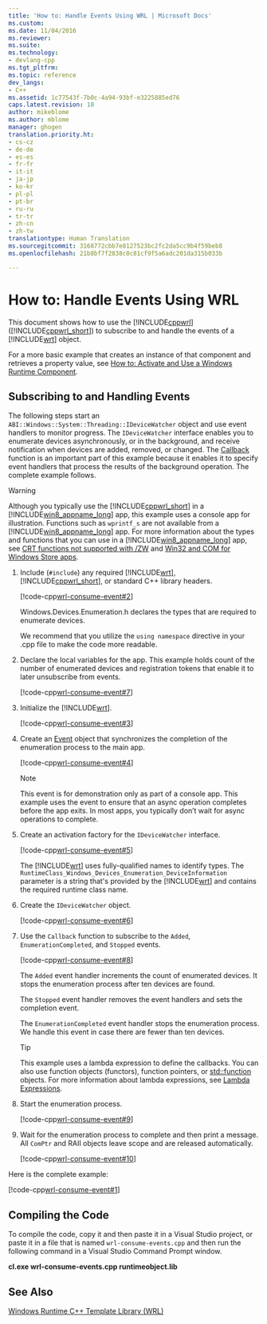 ```yaml
---
title: 'How to: Handle Events Using WRL | Microsoft Docs'
ms.custom: 
ms.date: 11/04/2016
ms.reviewer: 
ms.suite: 
ms.technology:
- devlang-cpp
ms.tgt_pltfrm: 
ms.topic: reference
dev_langs:
- C++
ms.assetid: 1c77543f-7b0c-4a94-93bf-e3225885ed76
caps.latest.revision: 10
author: mikeblome
ms.author: mblome
manager: ghogen
translation.priority.ht:
- cs-cz
- de-de
- es-es
- fr-fr
- it-it
- ja-jp
- ko-kr
- pl-pl
- pt-br
- ru-ru
- tr-tr
- zh-cn
- zh-tw
translationtype: Human Translation
ms.sourcegitcommit: 3168772cbb7e8127523bc2fc2da5cc9b4f59beb8
ms.openlocfilehash: 21b8bf7f2838c0c81cf9f5a6adc201da315b033b

---
```

# How to: Handle Events Using WRL
This document shows how to use the [!INCLUDE[cppwrl](../windows/includes/cppwrl_md.md)] ([!INCLUDE[cppwrl_short](../windows/includes/cppwrl_short_md.md)]) to subscribe to and handle the events of a [!INCLUDE[wrt](../atl/reference/includes/wrt_md.md)] object.  
  
 For a more basic example that creates an instance of that component and retrieves a property value, see [How to: Activate and Use a Windows Runtime Component](../windows/how-to-activate-and-use-a-windows-runtime-component-using-wrl.md).  
  
## Subscribing to and Handling Events  
 The following steps start an `ABI::Windows::System::Threading::IDeviceWatcher` object and use event handlers to monitor progress. The `IDeviceWatcher` interface enables you to enumerate devices asynchronously, or in the background, and receive notification when devices are added, removed, or changed. The [Callback](../windows/callback-function-windows-runtime-cpp-template-library.md) function is an important part of this example because it enables it to specify event handlers that process the results of the background operation. The complete example follows.  
  
> [!WARNING]
>  Although you typically use the [!INCLUDE[cppwrl_short](../windows/includes/cppwrl_short_md.md)] in a [!INCLUDE[win8_appname_long](../build/includes/win8_appname_long_md.md)] app, this example uses a console app for illustration. Functions such as `wprintf_s` are not available from a [!INCLUDE[win8_appname_long](../build/includes/win8_appname_long_md.md)] app. For more information about the types and functions that you can use in a [!INCLUDE[win8_appname_long](../build/includes/win8_appname_long_md.md)] app, see [CRT functions not supported with /ZW](http://msdn.microsoft.com/library/windows/apps/jj606124.aspx) and [Win32 and COM for Windows Store apps](http://msdn.microsoft.com/library/windows/apps/br205757.aspx).  
  
1.  Include (`#include`) any required [!INCLUDE[wrt](../atl/reference/includes/wrt_md.md)], [!INCLUDE[cppwrl_short](../windows/includes/cppwrl_short_md.md)], or standard C++ library headers.  
  
     [!code-cpp[wrl-consume-event#2](../windows/codesnippet/CPP/how-to-handle-events-using-wrl_1.cpp)]  
  
     Windows.Devices.Enumeration.h declares the types that are required to enumerate devices.  
  
     We recommend that you utilize the `using namespace` directive in your .cpp file to make the code more readable.  
  
2.  Declare the local variables for the app. This example holds count of the number of enumerated devices and registration tokens that enable it to later unsubscribe from events.  
  
     [!code-cpp[wrl-consume-event#7](../windows/codesnippet/CPP/how-to-handle-events-using-wrl_2.cpp)]  
  
3.  Initialize the [!INCLUDE[wrt](../atl/reference/includes/wrt_md.md)].  
  
     [!code-cpp[wrl-consume-event#3](../windows/codesnippet/CPP/how-to-handle-events-using-wrl_3.cpp)]  
  
4.  Create an [Event](../windows/event-class-windows-runtime-cpp-template-library.md) object that synchronizes the completion of the enumeration process to the main app.  
  
     [!code-cpp[wrl-consume-event#4](../windows/codesnippet/CPP/how-to-handle-events-using-wrl_4.cpp)]  
  
    > [!NOTE]
    >  This event is for demonstration only as part of a console app. This example uses the event to ensure that an async operation completes before the app exits. In most apps, you typically don’t wait for async operations to complete.  
  
5.  Create an activation factory for the `IDeviceWatcher` interface.  
  
     [!code-cpp[wrl-consume-event#5](../windows/codesnippet/CPP/how-to-handle-events-using-wrl_5.cpp)]  
  
     The [!INCLUDE[wrt](../atl/reference/includes/wrt_md.md)] uses fully-qualified names to identify types. The `RuntimeClass_Windows_Devices_Enumeration_DeviceInformation` parameter is a string that's provided by the [!INCLUDE[wrt](../atl/reference/includes/wrt_md.md)] and contains the required runtime class name.  
  
6.  Create the `IDeviceWatcher` object.  
  
     [!code-cpp[wrl-consume-event#6](../windows/codesnippet/CPP/how-to-handle-events-using-wrl_6.cpp)]  
  
7.  Use the `Callback` function to subscribe to the `Added`, `EnumerationCompleted`, and `Stopped` events.  
  
     [!code-cpp[wrl-consume-event#8](../windows/codesnippet/CPP/how-to-handle-events-using-wrl_7.cpp)]  
  
     The `Added` event handler increments the count of enumerated devices. It stops the enumeration process after ten devices are found.  
  
     The `Stopped` event handler removes the event handlers and sets the completion event.  
  
     The `EnumerationCompleted` event handler stops the enumeration process. We handle this event in case there are fewer than ten devices.  
  
    > [!TIP]
    >  This example uses a lambda expression to define the callbacks. You can also use function objects (functors), function pointers, or [std::function](../standard-library/function-class.md) objects. For more information about lambda expressions, see [Lambda Expressions](../cpp/lambda-expressions-in-cpp.md).  
  
8.  Start the enumeration process.  
  
     [!code-cpp[wrl-consume-event#9](../windows/codesnippet/CPP/how-to-handle-events-using-wrl_8.cpp)]  
  
9. Wait for the enumeration process to complete and then print a message. All `ComPtr` and RAII objects leave scope and are released automatically.  
  
     [!code-cpp[wrl-consume-event#10](../windows/codesnippet/CPP/how-to-handle-events-using-wrl_9.cpp)]  
  
 Here is the complete example:  
  
 [!code-cpp[wrl-consume-event#1](../windows/codesnippet/CPP/how-to-handle-events-using-wrl_10.cpp)]  
  
## Compiling the Code  
 To compile the code, copy it and then paste it in a Visual Studio project, or paste it in a file that is named `wrl-consume-events.cpp` and then run the following command in a Visual Studio Command Prompt window.  
  
 **cl.exe wrl-consume-events.cpp runtimeobject.lib**  
  
## See Also  
 [Windows Runtime C++ Template Library (WRL)](../windows/windows-runtime-cpp-template-library-wrl.md)


<!--HONumber=Jan17_HO2-->


